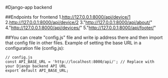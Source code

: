 #Django-app backend

##Endpoints for frontend
  1.http://127.0.0.1:8000/api/device/1
  2.http://127.0.0.1:8000/api/device/2
  3."http://127.0.0.1:8000/api/about/"
  4."http://127.0.0.1:8000/api/devices/"
  5."http://127.0.0.1:8000/api/footer/"

##You can create "config.js" file and write ip address there and then import that config file in other files.
Example of setting the base URL in a configuration file (config.js):
```
// config.js
const API_BASE_URL = 'http://localhost:8000/api/'; // Replace with your Django backend API URL
export default API_BASE_URL;

```
